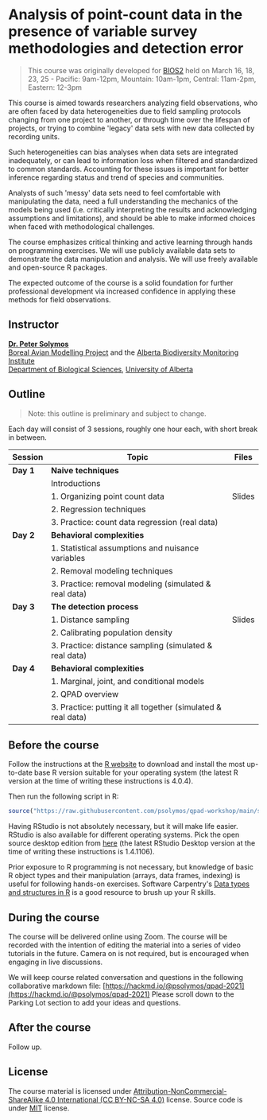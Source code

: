 # Analysis of point-count data in the presence of variable survey methodologies and detection error

> This course was originally developed for [BIOS2](https://bios2.usherbrooke.ca/2021/02/21/training-point-count-data-analysis/) held on March 16, 18, 23, 25 - Pacific: 9am-12pm, Mountain: 10am-1pm, Central: 11am-2pm, Eastern: 12-3pm

This course is aimed towards researchers analyzing field observations,
who are often faced by data heterogeneities due to
field sampling protocols changing from one project to another,
or through time over the lifespan of projects, or trying to combine
'legacy' data sets with new data collected by recording units.

Such heterogeneities can bias analyses when data sets are integrated
inadequately, or can lead to information loss when filtered and standardized to
common standards. Accounting for these issues is important for better
inference regarding status and trend of species and communities.

Analysts of such 'messy' data sets need to feel comfortable
with manipulating the data, need a full understanding the mechanics of the
models being used (i.e. critically interpreting the results and acknowledging
assumptions and limitations), and should be able to make informed choices when
faced with methodological challenges.

The course emphasizes critical thinking and active learning
through hands on programming exercises.
We will use publicly available data sets to demonstrate the data manipulation
and analysis. We will use freely available and open-source R packages.

The expected outcome of the course is a solid foundation for further
professional development via increased confidence in applying these methods
for field observations.

## Instructor

[**Dr. Peter Solymos**](https://peter.solymos.org) \
[Boreal Avian Modelling Project](https://borealbirds.ca) and the [Alberta Biodiversity Monitoring Institute](https://abmi.ca) \
[Department of Biological Sciences](https://www.ualberta.ca/biological-sciences/), [University of Alberta](https://ualberta.ca)

## Outline

> Note: this outline is preliminary and subject to change.

Each day will consist of 3 sessions, roughly one hour each, with short break in between.

| Session | Topic | Files |
| --- | --- | :---: |
| **Day 1** |  **Naive techniques** |    |
|  |  Introductions |    |
|  |  1. Organizing point count data |  Slides  |
|  |  2. Regression techniques  |    |
|  |  3. Practice: count data regression (real data)  |    |
| **Day 2** |  **Behavioral complexities**  |    |
|  |  1. Statistical assumptions and nuisance variables  |    |
|  |  2. Removal modeling techniques  |    |
|  |  3. Practice: removal modeling (simulated & real data)  |    |
| **Day 3** |  **The detection process** |    |
|  |  1. Distance sampling |  Slides  |
|  |  2. Calibrating population density  |    |
|  |  3. Practice: distance sampling (simulated & real data)  |    |
| **Day 4** |  **Behavioral complexities**  |    |
|  |  1. Marginal, joint, and conditional models  |    |
|  |  2. QPAD overview  |    |
|  |  3. Practice: putting it all together (simulated & real data)  |    |


## Before the course

Follow the instructions at the [R website](http://cran.r-project.org) to download and install the most up-to-date base R version suitable for your operating system (the latest R version at the time of writing these instructions is 4.0.4).

Then run the following script in R:

```R
source("https://raw.githubusercontent.com/psolymos/qpad-workshop/main/src/install.R")
```

Having RStudio is not absolutely necessary, but it will make life easier. RStudio is also available for different operating systems. Pick the open source desktop edition from [here](http://www.rstudio.com/products/rstudio/download/) (the latest RStudio Desktop version at the time of writing these instructions is 1.4.1106).

Prior exposure to R programming is not necessary, but knowledge of basic R object types and their manipulation (arrays, data frames, indexing) is useful for following hands-on exercises. Software Carpentry's [Data types and structures in R](http://swcarpentry.github.io/r-novice-inflammation/13-supp-data-structures/index.html) is a good resource to brush up your R skills.

## During the course

The course will be delivered online using Zoom. The course will be recorded with the intention of editing the material into a series of video tutorials in the future. Camera on is not required, but is encouraged when engaging in live discussions.

We will keep course related conversation and questions in the following collaborative markdown file: [https://hackmd.io/@psolymos/qpad-2021](https://hackmd.io/@psolymos/qpad-2021) Please scroll down to the Parking Lot section to add your ideas and questions.

## After the course

Follow up.

## License

The course material is licensed under [Attribution-NonCommercial-ShareAlike 4.0 International (CC BY-NC-SA 4.0)](https://creativecommons.org/licenses/by-nc-sa/4.0/) license. Source code is under [MIT](LICENSE) license.
